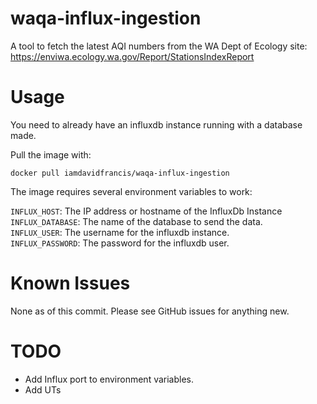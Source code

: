 # waqa-influx-ingestion

A tool to fetch the latest AQI numbers from the WA Dept of Ecology site:
https://enviwa.ecology.wa.gov/Report/StationsIndexReport

# Usage

You need to already have an influxdb instance running with a database made.

Pull the image with:
```
docker pull iamdavidfrancis/waqa-influx-ingestion
```

The image requires several environment variables to work:

`INFLUX_HOST`: The IP address or hostname of the InfluxDb Instance   
`INFLUX_DATABASE`: The name of the database to send the data.   
`INFLUX_USER`: The username for the influxdb instance.   
`INFLUX_PASSWORD`: The password for the influxdb user.

# Known Issues

None as of this commit. Please see GitHub issues for anything new.


# TODO
* Add Influx port to environment variables.
* Add UTs
